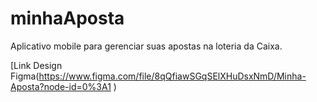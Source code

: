 # minhaAposta
Aplicativo mobile para gerenciar suas apostas na loteria da Caixa.

[Link Design Figma(https://www.figma.com/file/8qQfiawSGqSElXHuDsxNmD/Minha-Aposta?node-id=0%3A1  )
